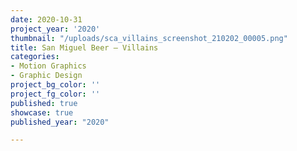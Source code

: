 ```yaml
---
date: 2020-10-31
project_year: '2020'
thumbnail: "/uploads/sca_villains_screenshot_210202_00005.png"
title: San Miguel Beer – Villains
categories:
- Motion Graphics
- Graphic Design
project_bg_color: ''
project_fg_color: ''
published: true
showcase: true
published_year: "2020"

---
```

